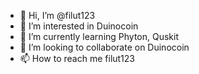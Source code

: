 - 👋 Hi, I’m @filut123
- 👀 I’m interested in Duinocoin
- 🌱 I’m currently learning Phyton, Quskit
- 💞️ I’m looking to collaborate on Duinocoin
- 📫 How to reach me filut123

<!---
filut123/filut123 is a ✨ special ✨ repository because its `README.md` (this file) appears on your GitHub profile.
You can click the Preview link to take a look at your changes.
--->
